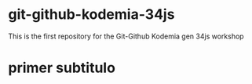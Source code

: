 # git-github-kodemia-34js
This is the first repository for the Git-Github Kodemia gen 34js workshop
# primer subtitulo 